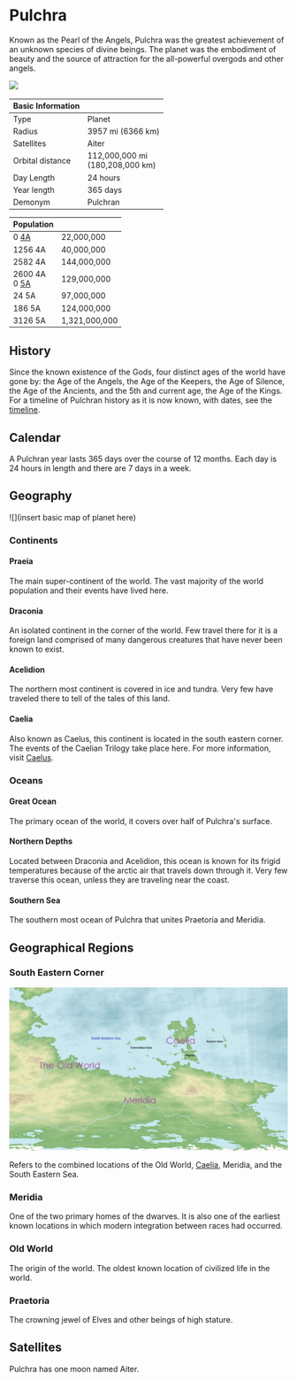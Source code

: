 # Pulchra

Known as the Pearl of the Angels, Pulchra was the greatest achievement of an unknown species of divine beings. The planet was the embodiment of beauty and the source of attraction for the all-powerful overgods and other angels.

![](../../Media/east_to_west.gif)

| Basic Information | |
| - | - |
| Type | Planet |
| Radius | 3957 mi (6366 km) |
| Satellites | Aiter |
| Orbital distance  | 112,000,000 mi<br>(180,208,000 km) |
| Day Length | 24 hours |
| Year length | 365 days |
| Demonym | Pulchran |

| Population | |
| - | - |
| 0 [4A](../../Events/timeline.md#4th---age-of-the-ancients) | 22,000,000 |
| 1256 4A | 40,000,000 |
| 2582 4A | 144,000,000 |
| 2600 4A<br>0 [5A](../../Events/timeline.md#5th---age-of-the-kings) | 129,000,000 |
| 24 5A | 97,000,000 |
| 186 5A | 124,000,000 |
| 3126 5A | 1,321,000,000 |

## History
Since the known existence of the Gods, four distinct ages of the world have gone by: the Age of the Angels, the Age of the Keepers, the Age of Silence, the Age of the Ancients, and the 5th and current age, the Age of the Kings. For a timeline of Pulchran history as it is now known, with dates, see the [timeline](../../Events/timeline.md).

## Calendar

A Pulchran year lasts 365 days over the course of 12 months. Each day is 24 hours in length and there are 7 days in a week.

## Geography

![](insert basic map of planet here)

### Continents

#### Praeia

The main super-continent of the world. The vast majority of the world population and their events have lived here.

#### Draconia

An isolated continent in the corner of the world. Few travel there for it is a foreign land comprised of many dangerous creatures that have never been known to exist.

#### Acelidion

The northern most continent is covered in ice and tundra. Very few have traveled there to tell of the tales of this land.

#### Caelia

Also known as Caelus, this continent is located in the south eastern corner. The events of the Caelian Trilogy take place here. For more information, visit [Caelus](../Land/caelus.md).

### Oceans

#### Great Ocean

The primary ocean of the world, it covers over half of Pulchra's surface.

#### Northern Depths

Located between Draconia and Acelidion, this ocean is known for its frigid temperatures because of the arctic air that travels down through it. Very few traverse this ocean, unless they are traveling near the coast.

#### Southern Sea

The southern most ocean of Pulchra that unites Praetoria and Meridia.

## Geographical Regions

### South Eastern Corner

![](../../Media/south_eastern_corner.png)

Refers to the combined locations of the Old World, [Caelia](../Land/caelus.md), Meridia, and the South Eastern Sea.

### Meridia

One of the two primary homes of the dwarves. It is also one of the earliest known locations in which modern integration between races had occurred.

### Old World

The origin of the world. The oldest known location of civilized life in the world.

### Praetoria

The crowning jewel of Elves and other beings of high stature.

## Satellites

Pulchra has one moon named Aiter.
